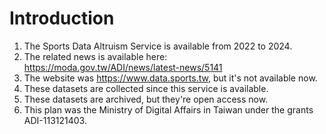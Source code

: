 # Introduction

1. The Sports Data Altruism Service is available from 2022 to 2024.
2. The related news is available here: https://moda.gov.tw/ADI/news/latest-news/5141
3. The website was https://www.data.sports.tw, but it's not available now.
4. These datasets are collected since this service is available.
5. These datasets are archived, but they're open access now.
6. This plan was the Ministry of Digital Affairs in Taiwan under the grants ADI-113121403.
